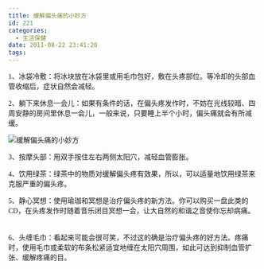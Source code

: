 ```yaml
---
title: 缓解偏头痛的小妙方
id: 221
categories:
  - 生活保健
date: 2011-08-22 23:41:20
tags:
---
```


<div id="sina_keyword_ad_area2">

<span style="font-family: 宋体;"> 1、冰袋冷敷：将冰块放在冰袋里或用毛巾包好，敷在头疼部位。等冷却的头部血管收缩后，症状自然会减轻。 　　</span>

<span style="font-family: 宋体;">2、躺下来休息一会儿：如果有条件的话，在偏头疼发作时，不妨在光线较暗、四周安静的房间里休息一会儿，一般来说，只要睡上半个小时，偏头痛就会有所减缓。 　　</span>

<span style="font-family: 宋体;">![缓解偏头痛的小妙方](http://img1.woyopic.com/2010/1226/716/1-358771902964a497e0f0347713433329.jpg "缓解偏头痛的小妙方")</span>

<span style="font-family: 宋体;">3、按摩头部：用双手按住左右两侧太阳穴，减轻血管膨胀。　 　　</span>

<span style="font-family: 宋体;">4、饮用绿茶：绿茶中的物质对缓解偏头疼有效果，所以，可以适量地饮用绿茶来克服严重的偏头疼。 　　</span>

<span style="font-family: 宋体;">5、静心冥想：使用瑜珈和冥想是治疗偏头疼的新方法。你可以购买一盘此类的CD，在头疼发作时随着音乐闭目冥想一会，让大自然的和谐之音使你忘却病痛。 　</span>

<span style="font-family: 宋体;">6、头缠毛巾：看起来可能会很可笑，不过这的确是治疗偏头疼的好方法。疼痛时，使用毛巾或柔软的布条松紧适宜地缠在太阳穴周围，如此可达到抑制血管扩张、缓解疼痛的目。</span>

</div>